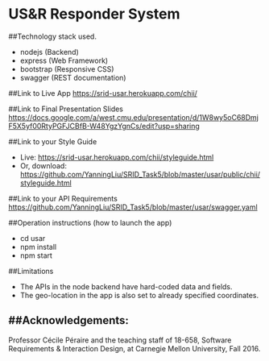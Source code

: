 # US&R Responder System

##Technology stack used.
- nodejs (Backend)
- express (Web Framework)
- bootstrap (Responsive CSS)
- swagger (REST documentation)

##Link to Live App
https://srid-usar.herokuapp.com/chii/

##Link to Final Presentation Slides
https://docs.google.com/a/west.cmu.edu/presentation/d/1W8wy5oC68DmjF5X5yf00RtyPGFJCBfB-W48YgzYgnCs/edit?usp=sharing

##Link to your Style Guide
- Live: https://srid-usar.herokuapp.com/chii/styleguide.html
- Or, download: https://github.com/YanningLiu/SRID_Task5/blob/master/usar/public/chii/styleguide.html

##Link to your API Requirements
https://github.com/YanningLiu/SRID_Task5/blob/master/usar/swagger.yaml

##Operation instructions (how to launch the app)
- cd usar
- npm install
- npm start

##Limitations
- The APIs in the node backend have hard-coded data and fields.
- The geo-location in the app is also set to already specified coordinates.

##Acknowledgements:
---------------------------------------------------------
Professor Cécile Péraire and the teaching staff of 18-658,
Software Requirements & Interaction Design, at Carnegie Mellon University, Fall 2016.
